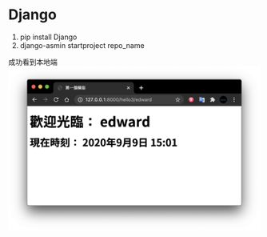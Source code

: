 # Django
1. pip install Django
2. django-asmin startproject repo_name

成功看到本地端
![](./demo_images/ht3.png)